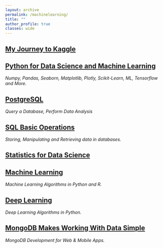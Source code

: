 ```yaml
---
layout: archive
permalink: /machinelearning/
title: ""
author_profile: true
classes: wide
---
```


## [My Journey to Kaggle](../_posts/2020-02-22-kaggle-guide.md)

## [Python for Data Science and Machine Learning](../_posts/2020-02-22-pythondsml.md) 
*Numpy, Pandas, Seaborn, Matplotlib, Plotly, Scikit-Learn, ML, Tensorflow and More.*

## [PostgreSQL](../_posts/2020-02-23-postgresql.md)
*Query a Database, Perform Data Analysis*

## [SQL Basic Operations](../_posts/2020-02-07-SQL.md)
*Storing, Manipulating and Retrieving data in databases.*

## [Statistics for Data Science](../_posts/2020-02-22-statistics.md)

## [Machine Learning](../_posts/2020-02-22-ml.md)
*Machine Learning Algorithms in Python and R.*

## [Deep Learning](../_posts/2020-02-22-dl.md)
*Deep Learning Algorithms in Python.*

## [MongoDB Makes Working With Data Simple](../_posts/2019-11-01-MongoDB.md)
*MongoDB Development for Web & Mobile Apps.*





